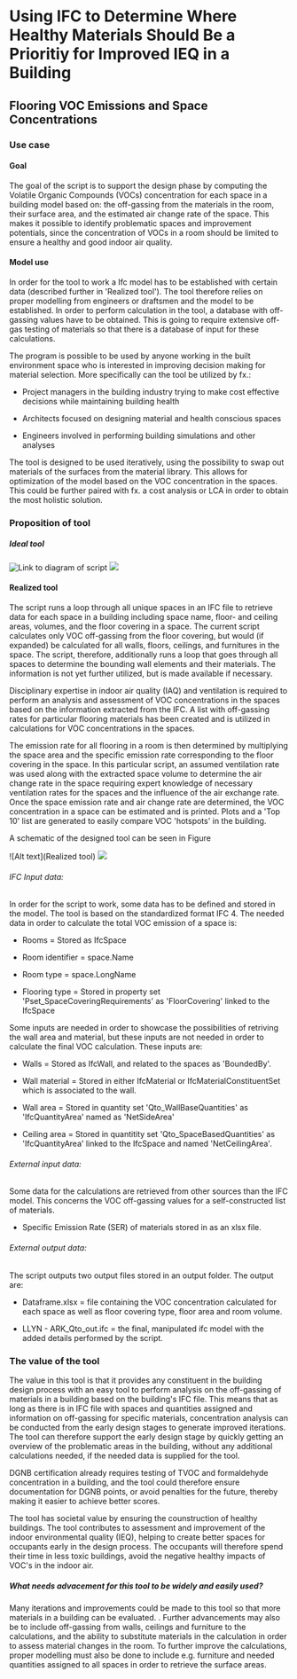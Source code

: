 # Using IFC to Determine Where Healthy Materials Should Be a Prioritiy for Improved IEQ in a Building

## Flooring VOC Emissions and Space Concentrations

### Use case
#### Goal
The goal of the script is to support the design phase by computing the Volatile Organic Compounds (VOCs) concentration for each space in a building model based on: the off-gassing from the materials in the room, their surface area, and the estimated air change rate of the space. This makes it possible to identify problematic spaces and improvement potentials, since the concentration of VOCs in a room should be limited to ensure a healthy and good indoor air quality.

#### Model use
In order for the tool to work a Ifc model has to be established with certain data (described further in 'Realized tool'). The tool therefore relies on proper modelling from engineers or draftsmen and the model to be established. In order to perform calculation in the tool, a database with off-gassing values have to be obtained. This is going to require extensive off-gas testing of materials so that there is a database of input for these calculations. 

The program is possible to be used by anyone working in the built environment space who is interested in improving decision making for material selection. More specifically can the tool be utilized by fx.: 
- Project managers in the building industry trying to make cost effective decisions while maintaining building health

- Architects focused on designing material and health conscious spaces

- Engineers involved in performing building simulations and other analyses

The tool is designed to be used iteratively, using the possibility to swap out materials of the surfaces from the material library. This allows for optimization of the model based on the VOC concentration in the spaces. This could be further paired with fx. a cost analysis or LCA in order to obtain the most holistic solution. 

### Proposition of tool
##### Ideal tool

![Link to diagram of script](img/diagram.svg)
<img src="img/diagram.svg">


#### Realized tool
The script runs a loop through all unique spaces in an IFC file to retrieve data for each space in a building including space name, floor- and ceiling areas, volumes, and the floor covering in a space. The current script calculates only VOC off-gassing from the floor covering, but would (if expanded) be calculated for all walls, floors, ceilings, and furnitures in the space. The script, therefore, additionally runs a loop that goes through all spaces to determine the bounding wall elements and their materials. The information is not yet further utilized, but is made available if necessary. 

Disciplinary expertise in indoor air quality (IAQ) and ventilation is required to perform an analysis and assessment of VOC concentrations in the spaces based on the information extracted from the IFC. A list with off-gassing rates for particular flooring materials has been created and is utilized in calculations for VOC concentrations in the spaces.

The emission rate for all flooring in a room is then determined by multiplying the space area and the specific emission rate corresponding to the floor covering in the space. In this particular script, an assumed ventilation rate was used along with the extracted space volume to determine the air change rate in the space requiring expert knowledge of necessary ventilation rates for the spaces and the influence of the air exchange rate. Once the space emission rate and air change rate are determined, the VOC concentration in a space can be estimated and is printed. Plots and a 'Top 10' list are generated to easily compare VOC 'hotspots' in the building.

A schematic of the designed tool can be seen in Figure

![Alt text](Realized tool)
<img src="img/diagram.svg">


###### IFC Input data:
In order for the script to work, some data has to be defined and stored in the model. The tool is based on the standardized format IFC 4. 
The needed data in order to calculate the total VOC emission of a space is: 
- Rooms = Stored as IfcSpace

- Room identifier = space.Name

- Room type = space.LongName

- Flooring type = Stored in property set 'Pset_SpaceCoveringRequirements' as 'FloorCovering' linked to the IfcSpace

Some inputs are needed in order to showcase the possibilities of retriving the wall area and material, but these inputs are not needed in order to calculate the final VOC calculation. 
These inputs are: 
- Walls = Stored as IfcWall, and related to the spaces as 'BoundedBy'. 

- Wall material = Stored in either IfcMaterial or IfcMaterialConstituentSet which is associated to the wall. 

- Wall area = Stored in quantity set 'Qto_WallBaseQuantities' as 'IfcQuantityArea' named as 'NetSideArea'

- Ceiling area = Stored in quantitity set 'Qto_SpaceBasedQuantities' as 'IfcQuantityArea' linked to the IfcSpace and named 'NetCeilingArea'. 

###### External input data:
Some data for the calculations are retrieved from other sources than the IFC model. This concerns the VOC off-gassing values for a self-constructed list of materials. 

- Specific Emission Rate (SER) of materials stored in as an xlsx file. 

###### External output data: 
The script outputs two output files stored in an output folder. The output are: 

- Dataframe.xlsx = file containing the VOC concentration calculated for each space as well as floor covering type, floor area and room volume. 

- LLYN - ARK_Qto_out.ifc = the final, manipulated ifc model with the added details performed by the script.


### The value of the tool
The value in this tool is that it provides any constituent in the building design process with an easy tool to perform analysis on the off-gassing of materials in a building based on the building's IFC file. This means that as long as there is in IFC file with spaces and quantities assigned and information on off-gassing for specific materials, concentration analysis can be conducted from the early design stages to generate improved iterations.
The tool can therefore support the early design stage by quickly getting an overview of the problematic areas in the building, without any additional calculations needed, if the needed data is supplied for the tool. 

DGNB certification already requires testing of TVOC and formaldehyde concentration in a building, and the tool could therefore ensure documentation for DGNB points, or avoid penalties for the future, thereby making it easier to achieve better scores. 

The tool has societal value by ensuring the counstruction of healthy buildings. The tool contributes to assessment and improvement of the indoor environmental quality (IEQ), helping to create better spaces for occupants early in the design process. The occupants will therefore spend their time in less toxic buildings, avoid the negative healthy impacts of VOC's in the indoor air. 


##### What needs advacement for this tool to be widely and easily used?

Many iterations and improvements could be made to this tool so that more materials in a building can be evaluated. . Further advancements may also be to include off-gassing from walls, ceilings and furniture to the calculations, and the ability to substitute materials in the calculation in order to assess material changes in the room. To further improve the calculations, proper modelling must also be done to include e.g. furniture and needed quantities assigned to all spaces in order to retrieve the surface areas.




